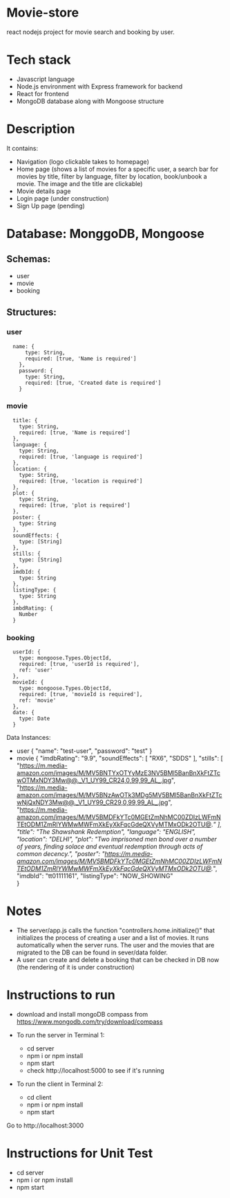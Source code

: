 # Movie-store
react nodejs project for movie search and booking by user.

# Tech stack
- Javascript language
- Node.js environment with Express framework for backend
- React for frontend
- MongoDB database along with Mongoose structure

# Description
It contains:
- Navigation (logo clickable takes to homepage)
- Home page (shows a list of movies for a specific user, a search bar for movies by title, filter by language, filter by location, book/unbook a movie. The image and the title are clickable)
- Movie details page
- Login page (under construction)
- Sign Up page (pending)

# Database: MonggoDB, Mongoose

  ## Schemas:
  - user
  - movie
  - booking

  ## Structures:
  ### user
      name: {
          type: String,
          required: [true, 'Name is required']
        },
        password: {
          type: String,
          required: [true, 'Created date is required']
        }

  ### movie
      title: {
        type: String,
        required: [true, 'Name is required']
      },
      language: {
        type: String,
        required: [true, 'language is required']
      },
      location: {
        type: String,
        required: [true, 'location is required']
      },
      plot: {
        type: String,
        required: [true, 'plot is required']
      },
      poster: {
        type: String
      },
      soundEffects: {
        type: [String]
      },
      stills: {
        type: [String]
      },
      imdbId: {
        type: String
      },
      listingType: {
        type: String
      },
      imbdRating: {
        Number
      }

  ### booking
      userId: {
        type: mongoose.Types.ObjectId,
        required: [true, 'userId is required'],
        ref: 'user'
      },
      movieId: {
        type: mongoose.Types.ObjectId,
        required: [true, 'movieId is required'],
        ref: 'movie'
      },
      date: {
        type: Date
      }

  Data Instances:
  - user
    {
      "name": "test-user",
      "password": "test"
    } 
  - movie
     {
    "imdbRating": "9.9",
    "soundEffects": [
      "RX6",
      "SDDS"
    ],
    "stills": [
      "https://m.media-amazon.com/images/M/MV5BNTYxOTYyMzE3NV5BMl5BanBnXkFtZTcwOTMxNDY3Mw@@._V1_UY99_CR24,0,99,99_AL_.jpg",
      "https://m.media-amazon.com/images/M/MV5BNzAwOTk3MDg5MV5BMl5BanBnXkFtZTcwNjQxNDY3Mw@@._V1_UY99_CR29,0,99,99_AL_.jpg",
      "https://m.media-amazon.com/images/M/MV5BMDFkYTc0MGEtZmNhMC00ZDIzLWFmNTEtODM1ZmRlYWMwMWFmXkEyXkFqcGdeQXVyMTMxODk2OTU@._"
    ],
    "title": "The Shawshank Redemption",
    "language": "ENGLISH",
    "location": "DELHI",
    "plot": "Two imprisoned men bond over a number of years, finding solace and eventual redemption through acts of common decency.",
    "poster": "https://m.media-amazon.com/images/M/MV5BMDFkYTc0MGEtZmNhMC00ZDIzLWFmNTEtODM1ZmRlYWMwMWFmXkEyXkFqcGdeQXVyMTMxODk2OTU@._",
    "imdbId": "tt01111161",
    "listingType": "NOW_SHOWING"    
  }
   

# Notes
- The server/app.js calls the function "controllers.home.initialize()" that initializes the process of creating a user and a list of movies. It runs automatically when the server runs. The user and the movies that are migrated to the DB can be found in sever/data folder.
- A user can create and delete a booking that can be checked in DB now (the rendering of it is under construction) 


# Instructions to run
- download and install mongoDB compass from https://www.mongodb.com/try/download/compass

- To run the server in Terminal 1:
    - cd server
    - npm i or npm install
    - npm start
    - check http://localhost:5000 to see if it's running

- To run the client in Terminal 2:
    - cd client
    - npm i or npm install
    - npm start

Go to http://localhost:3000

# Instructions for Unit Test
- cd server
- npm i or npm install
- npm start

